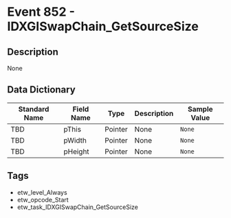 # Event 852 - IDXGISwapChain_GetSourceSize

## Description
None

## Data Dictionary
|Standard Name|Field Name|Type|Description|Sample Value|
|---|---|---|---|---|
|TBD|pThis|Pointer|None|`None`|
|TBD|pWidth|Pointer|None|`None`|
|TBD|pHeight|Pointer|None|`None`|

## Tags
* etw_level_Always
* etw_opcode_Start
* etw_task_IDXGISwapChain_GetSourceSize
